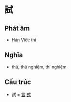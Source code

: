 # 試

## Phát âm
* Hán Việt: thí

## Nghĩa
* thử, thử nghiệm, thí nghiệm

## Cấu trúc
* 試 = [言](言.md) [式](式.md)

<script>window.HANZI_FIELD='試';</script>